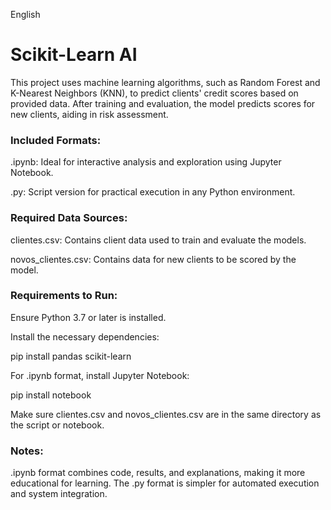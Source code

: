 English

# Scikit-Learn AI

This project uses machine learning algorithms, such as Random Forest and K-Nearest Neighbors (KNN), to predict clients' credit scores based on provided data. After training and evaluation, the model predicts scores for new clients, aiding in risk assessment.

### Included Formats:

.ipynb: Ideal for interactive analysis and exploration using Jupyter Notebook.

.py: Script version for practical execution in any Python environment.

### Required Data Sources:

clientes.csv: Contains client data used to train and evaluate the models. 

novos_clientes.csv: Contains data for new clients to be scored by the model. 

### Requirements to Run:

Ensure Python 3.7 or later is installed.

Install the necessary dependencies:

pip install pandas scikit-learn

For .ipynb format, install Jupyter Notebook:

pip install notebook

Make sure clientes.csv and novos_clientes.csv are in the same directory as the script or notebook.

### Notes:

.ipynb format combines code, results, and explanations, making it more educational for learning. The .py format is simpler for automated execution and system integration.
